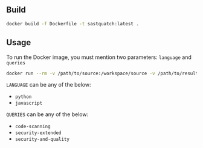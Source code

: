 ## Build
```bash
docker build -f Dockerfile -t sastquatch:latest .
```

## Usage
To run the Docker image, you must mention two parameters: `language` and `queries`
```bash
docker run --rm -v /path/to/source:/workspace/source -v /path/to/result:/workspace/result -t codeql-container:dev --language LANGUAGE --queries QUERIES
```
`LANGUAGE` can be any of the below:
- `python`
- `javascript`

`QUERIES` can be any of the below:
- `code-scanning`
- `security-extended`
- `security-and-quality`

